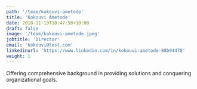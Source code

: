 ```yaml
---
path: '/team/kokouvi-ametode'
title: 'Kokouvi Ametode'
date: 2018-11-19T10:47:58+10:00
draft: false
image: '/team/kokouvi-ametode.jpeg'
jobtitle: 'Director'
email: 'kokouvi@test.com'
linkedinurl: 'https://www.linkedin.com/in/kokouvi-ametode-88b94478'
weight: 1
---
```


Offering comprehensive background in providing solutions and conquering organizational goals.

